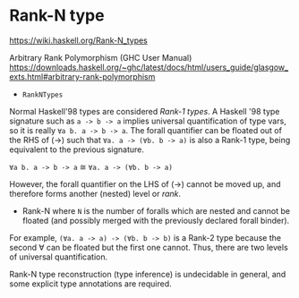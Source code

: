 # Rank-N type

https://wiki.haskell.org/Rank-N_types

Arbitrary Rank Polymorphism (GHC User Manual)
https://downloads.haskell.org/~ghc/latest/docs/html/users_guide/glasgow_exts.html#arbitrary-rank-polymorphism


- `RankNTypes`


Normal Haskell'98 types are considered *Rank-1 types*. A Haskell '98 type signature such as `a -> b -> a` implies universal quantification of type vars, so it is really `∀a b. a -> b -> a`. The forall quantifier can be floated out of the RHS of (->) such that `∀a. a -> (∀b. b -> a)` is also a Rank-1 type, being equivalent to the previous signature.

`∀a b. a -> b -> a` ≅ `∀a. a -> (∀b. b -> a)`

However, the forall quantifier on the LHS of (->) cannot be moved up, and therefore forms another (nested) level or *rank*.

* Rank-N where `N` is the number of foralls which are nested and cannot be floated (and possibly merged with the previously declared forall binder).

For example, `(∀a. a -> a) -> (∀b. b -> b)` is a Rank-2 type because the second ∀ can be floated but the first one cannot. Thus, there are two levels of universal quantification.

Rank-N type reconstruction (type inference) is undecidable in general, and some explicit type annotations are required.
